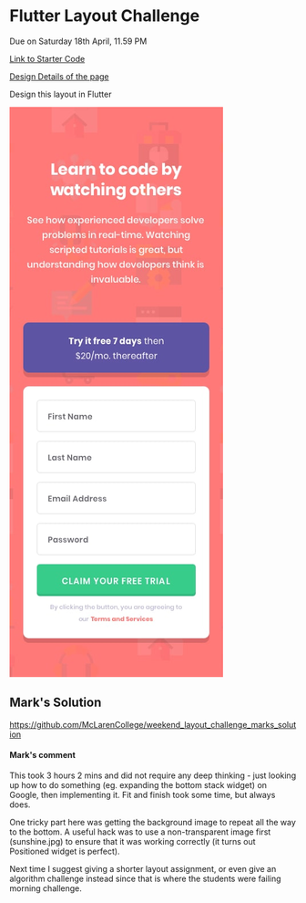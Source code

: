 # Flutter Layout Challenge
Due on Saturday 18th April, 11.59 PM

[Link to Starter Code](https://github.com/McLarenCollege/weekend_layout_challenge)

[Design Details of the page](https://github.com/McLarenCollege/weekend_layout_challenge/blob/master/README.md)

Design this layout in Flutter

![](screenshots/flutter_layout_Challenge.jpg)

## Mark's Solution
https://github.com/McLarenCollege/weekend_layout_challenge_marks_solution

#### Mark's comment
This took 3 hours 2 mins and did not require any deep thinking - just looking up how to do something (eg. expanding the bottom stack widget) on Google, then implementing it.  Fit and finish took some time, but always does.

One tricky part here was getting the background image to repeat all the way to the bottom.  A useful hack was to use a non-transparent image first (sunshine.jpg) to ensure that it was working correctly (it turns out Positioned widget is perfect).

Next time I suggest giving a shorter layout assignment, or even give an algorithm challenge instead since that is where the students were failing morning challenge.
